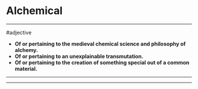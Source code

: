 # Alchemical
---
#adjective
- **Of or pertaining to the medieval chemical science and philosophy of alchemy.**
- **Of or pertaining to an unexplainable transmutation.**
- **Of or pertaining to the creation of something special out of a common material.**
---
---
